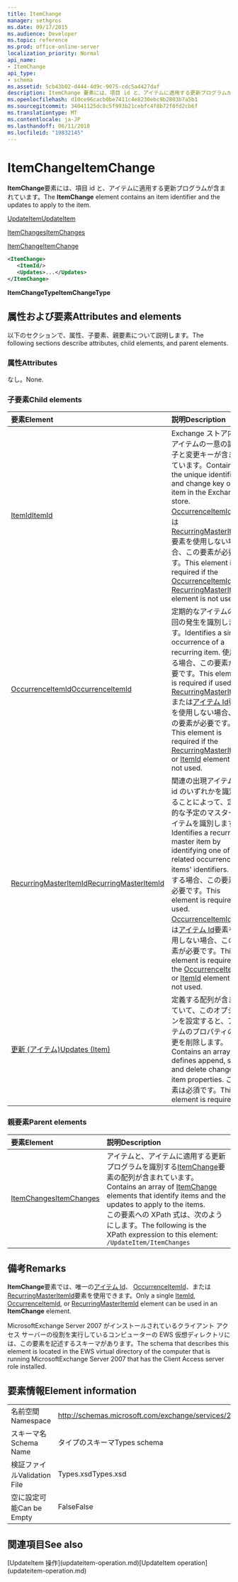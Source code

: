 ```yaml
---
title: ItemChange
manager: sethgros
ms.date: 09/17/2015
ms.audience: Developer
ms.topic: reference
ms.prod: office-online-server
localization_priority: Normal
api_name:
- ItemChange
api_type:
- schema
ms.assetid: 5cb43b02-d444-4d9c-9075-cdc5a4427daf
description: ItemChange 要素には、項目 id と、アイテムに適用する更新プログラムが含まれています。
ms.openlocfilehash: d10ce96cacb0be7411c4e8230ebc9b2803b7a5b1
ms.sourcegitcommit: 34041125dc8c5f993b21cebfc4f8b72f0fd2cb6f
ms.translationtype: MT
ms.contentlocale: ja-JP
ms.lasthandoff: 06/11/2018
ms.locfileid: "19832145"
---
```

# <a name="itemchange"></a><span data-ttu-id="b4985-103">ItemChange</span><span class="sxs-lookup"><span data-stu-id="b4985-103">ItemChange</span></span>

<span data-ttu-id="b4985-104">**ItemChange**要素には、項目 id と、アイテムに適用する更新プログラムが含まれています。</span><span class="sxs-lookup"><span data-stu-id="b4985-104">The **ItemChange** element contains an item identifier and the updates to apply to the item.</span></span> 
  
[<span data-ttu-id="b4985-105">UpdateItem</span><span class="sxs-lookup"><span data-stu-id="b4985-105">UpdateItem</span></span>](updateitem.md)
  
[<span data-ttu-id="b4985-106">ItemChanges</span><span class="sxs-lookup"><span data-stu-id="b4985-106">ItemChanges</span></span>](itemchanges.md)
  
[<span data-ttu-id="b4985-107">ItemChange</span><span class="sxs-lookup"><span data-stu-id="b4985-107">ItemChange</span></span>](itemchange.md)
  
```xml
<ItemChange>
   <ItemId/>
   <Updates>...</Updates>
</ItemChange>
```

 <span data-ttu-id="b4985-108">**ItemChangeType**</span><span class="sxs-lookup"><span data-stu-id="b4985-108">**ItemChangeType**</span></span>
## <a name="attributes-and-elements"></a><span data-ttu-id="b4985-109">属性および要素</span><span class="sxs-lookup"><span data-stu-id="b4985-109">Attributes and elements</span></span>

<span data-ttu-id="b4985-110">以下のセクションで、属性、子要素、親要素について説明します。</span><span class="sxs-lookup"><span data-stu-id="b4985-110">The following sections describe attributes, child elements, and parent elements.</span></span>
  
### <a name="attributes"></a><span data-ttu-id="b4985-111">属性</span><span class="sxs-lookup"><span data-stu-id="b4985-111">Attributes</span></span>

<span data-ttu-id="b4985-112">なし。</span><span class="sxs-lookup"><span data-stu-id="b4985-112">None.</span></span>
  
### <a name="child-elements"></a><span data-ttu-id="b4985-113">子要素</span><span class="sxs-lookup"><span data-stu-id="b4985-113">Child elements</span></span>

|<span data-ttu-id="b4985-114">**要素**</span><span class="sxs-lookup"><span data-stu-id="b4985-114">**Element**</span></span>|<span data-ttu-id="b4985-115">**説明**</span><span class="sxs-lookup"><span data-stu-id="b4985-115">**Description**</span></span>|
|:-----|:-----|
|[<span data-ttu-id="b4985-116">ItemId</span><span class="sxs-lookup"><span data-stu-id="b4985-116">ItemId</span></span>](itemid.md) <br/> |<span data-ttu-id="b4985-117">Exchange ストア内のアイテムの一意の識別子と変更キーが含まれています。</span><span class="sxs-lookup"><span data-stu-id="b4985-117">Contains the unique identifier and change key of an item in the Exchange store.</span></span> <span data-ttu-id="b4985-118">[OccurrenceItemId](occurrenceitemid.md)または[RecurringMasterItemId](recurringmasteritemid.md)要素を使用しない場合、この要素が必要です。</span><span class="sxs-lookup"><span data-stu-id="b4985-118">This element is required if the [OccurrenceItemId](occurrenceitemid.md) or [RecurringMasterItemId](recurringmasteritemid.md) element is not used.</span></span>  <br/> |
|[<span data-ttu-id="b4985-119">OccurrenceItemId</span><span class="sxs-lookup"><span data-stu-id="b4985-119">OccurrenceItemId</span></span>](occurrenceitemid.md) <br/> |<span data-ttu-id="b4985-120">定期的なアイテムの 1 回の発生を識別します。</span><span class="sxs-lookup"><span data-stu-id="b4985-120">Identifies a single occurrence of a recurring item.</span></span> <span data-ttu-id="b4985-121">使用する場合、この要素が必要です。</span><span class="sxs-lookup"><span data-stu-id="b4985-121">This element is required if used.</span></span> <span data-ttu-id="b4985-122">[RecurringMasterItemId](recurringmasteritemid.md)または[アイテム Id](itemid.md)要素を使用しない場合、この要素が必要です。</span><span class="sxs-lookup"><span data-stu-id="b4985-122">This element is required if the [RecurringMasterItemId](recurringmasteritemid.md) or [ItemId](itemid.md) element is not used.</span></span>  <br/> |
|[<span data-ttu-id="b4985-123">RecurringMasterItemId</span><span class="sxs-lookup"><span data-stu-id="b4985-123">RecurringMasterItemId</span></span>](recurringmasteritemid.md) <br/> |<span data-ttu-id="b4985-124">関連の出現アイテムの id のいずれかを識別することによって、定期的な予定のマスター アイテムを識別します。</span><span class="sxs-lookup"><span data-stu-id="b4985-124">Identifies a recurrence master item by identifying one of its related occurrence items' identifiers.</span></span> <span data-ttu-id="b4985-125">使用する場合、この要素が必要です。</span><span class="sxs-lookup"><span data-stu-id="b4985-125">This element is required if used.</span></span> <span data-ttu-id="b4985-126">[OccurrenceItemId](occurrenceitemid.md)または[アイテム Id](itemid.md)要素を使用しない場合、この要素が必要です。</span><span class="sxs-lookup"><span data-stu-id="b4985-126">This element is required if the [OccurrenceItemId](occurrenceitemid.md) or [ItemId](itemid.md) element is not used.</span></span>  <br/> |
|[<span data-ttu-id="b4985-127">更新 (アイテム)</span><span class="sxs-lookup"><span data-stu-id="b4985-127">Updates (Item)</span></span>](updates-item.md) <br/> |<span data-ttu-id="b4985-128">定義する配列が含まれていて、このオプションを設定すると、アイテムのプロパティの変更を削除します。</span><span class="sxs-lookup"><span data-stu-id="b4985-128">Contains an array that defines append, set, and delete changes to item properties.</span></span> <span data-ttu-id="b4985-129">この要素は必須です。</span><span class="sxs-lookup"><span data-stu-id="b4985-129">This element is required.</span></span>  <br/> |
   
### <a name="parent-elements"></a><span data-ttu-id="b4985-130">親要素</span><span class="sxs-lookup"><span data-stu-id="b4985-130">Parent elements</span></span>

|<span data-ttu-id="b4985-131">**要素**</span><span class="sxs-lookup"><span data-stu-id="b4985-131">**Element**</span></span>|<span data-ttu-id="b4985-132">**説明**</span><span class="sxs-lookup"><span data-stu-id="b4985-132">**Description**</span></span>|
|:-----|:-----|
|[<span data-ttu-id="b4985-133">ItemChanges</span><span class="sxs-lookup"><span data-stu-id="b4985-133">ItemChanges</span></span>](itemchanges.md) <br/> |<span data-ttu-id="b4985-134">アイテムと、アイテムに適用する更新プログラムを識別する[ItemChange](itemchange.md)要素の配列が含まれています。</span><span class="sxs-lookup"><span data-stu-id="b4985-134">Contains an array of [ItemChange](itemchange.md) elements that identify items and the updates to apply to the items.</span></span>  <br/> <span data-ttu-id="b4985-135">この要素への XPath 式は、次のようにします。</span><span class="sxs-lookup"><span data-stu-id="b4985-135">The following is the XPath expression to this element:</span></span>  <br/>  `/UpdateItem/ItemChanges` <br/> |
   
## <a name="remarks"></a><span data-ttu-id="b4985-136">備考</span><span class="sxs-lookup"><span data-stu-id="b4985-136">Remarks</span></span>

<span data-ttu-id="b4985-137">**ItemChange**要素では、唯一の[アイテム Id](itemid.md)、 [OccurrenceItemId](occurrenceitemid.md)、または[RecurringMasterItemId](recurringmasteritemid.md)要素を使用できます。</span><span class="sxs-lookup"><span data-stu-id="b4985-137">Only a single [ItemId](itemid.md), [OccurrenceItemId](occurrenceitemid.md), or [RecurringMasterItemId](recurringmasteritemid.md) element can be used in an **ItemChange** element.</span></span> 
  
<span data-ttu-id="b4985-138">MicrosoftExchange Server 2007 がインストールされているクライアント アクセス サーバーの役割を実行しているコンピューターの EWS 仮想ディレクトリには、この要素を記述するスキーマがあります。</span><span class="sxs-lookup"><span data-stu-id="b4985-138">The schema that describes this element is located in the EWS virtual directory of the computer that is running MicrosoftExchange Server 2007 that has the Client Access server role installed.</span></span>
  
## <a name="element-information"></a><span data-ttu-id="b4985-139">要素情報</span><span class="sxs-lookup"><span data-stu-id="b4985-139">Element information</span></span>

|||
|:-----|:-----|
|<span data-ttu-id="b4985-140">名前空間</span><span class="sxs-lookup"><span data-stu-id="b4985-140">Namespace</span></span>  <br/> |http://schemas.microsoft.com/exchange/services/2006/types  <br/> |
|<span data-ttu-id="b4985-141">スキーマ名</span><span class="sxs-lookup"><span data-stu-id="b4985-141">Schema Name</span></span>  <br/> |<span data-ttu-id="b4985-142">タイプのスキーマ</span><span class="sxs-lookup"><span data-stu-id="b4985-142">Types schema</span></span>  <br/> |
|<span data-ttu-id="b4985-143">検証ファイル</span><span class="sxs-lookup"><span data-stu-id="b4985-143">Validation File</span></span>  <br/> |<span data-ttu-id="b4985-144">Types.xsd</span><span class="sxs-lookup"><span data-stu-id="b4985-144">Types.xsd</span></span>  <br/> |
|<span data-ttu-id="b4985-145">空に設定可能</span><span class="sxs-lookup"><span data-stu-id="b4985-145">Can be Empty</span></span>  <br/> |<span data-ttu-id="b4985-146">False</span><span class="sxs-lookup"><span data-stu-id="b4985-146">False</span></span>  <br/> |
   
## <a name="see-also"></a><span data-ttu-id="b4985-147">関連項目</span><span class="sxs-lookup"><span data-stu-id="b4985-147">See also</span></span>



<span data-ttu-id="b4985-148">
  [UpdateItem 操作](updateitem-operation.md)</span><span class="sxs-lookup"><span data-stu-id="b4985-148">[UpdateItem operation](updateitem-operation.md)</span></span>

